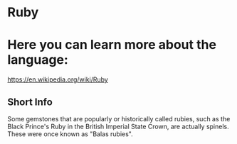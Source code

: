 
Ruby
====

# Here you can learn more about the language:


https://en.wikipedia.org/wiki/Ruby
## Short Info


Some gemstones that are popularly or historically called rubies, such as the Black Prince's Ruby in the British Imperial State Crown, are actually spinels. These were once known as "Balas rubies".
